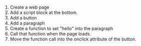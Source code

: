 1. Create a web page
2. Add a script block at the bottom.
3. Add a button
4. Add a paragraph
5. Create a function to set "hello" into the paragraph
6. Call that function when the page loads.
7. Move the function call into the onclick attribute of the button.
